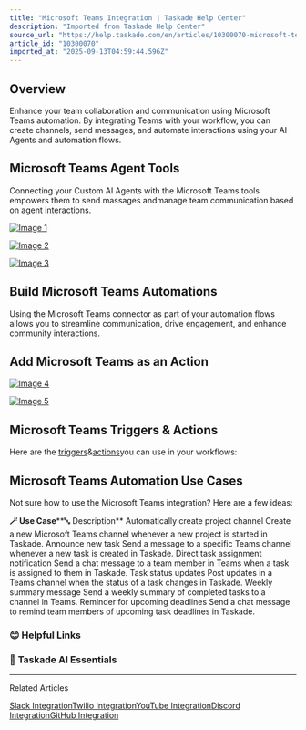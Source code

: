 ```yaml
---
title: "Microsoft Teams Integration | Taskade Help Center"
description: "Imported from Taskade Help Center"
source_url: "https://help.taskade.com/en/articles/10300070-microsoft-teams-integration"
article_id: "10300070"
imported_at: "2025-09-13T04:59:44.596Z"
---
```


**Overview**
------------

Enhance your team collaboration and communication using Microsoft Teams automation. By integrating Teams with your workflow, you can create channels, send messages, and automate interactions using your AI Agents and automation flows.

**Microsoft Teams Agent Tools**
-------------------------------

Connecting your Custom AI Agents with the Microsoft Teams tools empowers them to send massages andmanage team communication based on agent interactions.

[![Image 1](../../.gitbook/assets/imported/microsoft-teams-integration-1.jpg)](https://downloads.intercomcdn.com/i/o/plyqw4hf/1302527347/65eb6e9fc58e9546b38805142f52/agent-tools-1.jpg?expires=1757741400&signature=fc306c0d00730c39b0b0c3fb91a062e1dc5b98fb36ecfb6f422d1d96e71ab783&req=dSMnFMx8moJbXvMW1HO4zQvFNd9KVYY9%2FlSfBPos0McoUU6bungMklbxbKbt%0AYyn%2BsvbhP8UHYzpNhLM%3D%0A)

[![Image 2](../../.gitbook/assets/imported/microsoft-teams-integration-2.jpg)](https://downloads.intercomcdn.com/i/o/plyqw4hf/1302527348/c7e5d87060f549da9f61261dab0a/edit-agent.jpg?expires=1757741400&signature=b58a83c13d55114be16737b233519e31d1adc8d0aa4016a168e00bf54a55b572&req=dSMnFMx8moJbUfMW1HO4zWN39gLXC50FpJJnLbQi1GCeccq81E5szoQqWyME%0Ase9nuR8Kc4eLf4D8IcE%3D%0A)

[![Image 3](../../.gitbook/assets/imported/microsoft-teams-integration-3.jpg)](https://downloads.intercomcdn.com/i/o/plyqw4hf/1303377101/f95deadc070e85ea4c9186fa8039/microsoft-teams-agent-tool.jpg?expires=1757741400&signature=30c9913ea30671ce58dd367313ddc85b4ac219b050833e112b32b67722d6a0fa&req=dSMnFcp5moBfWPMW1HO4zSh3sid%2Fwfxx3dXgPa6znOvLdXowx8AfIrjg0sp1%0Ay2PVVovBj7qU6ojw4Sc%3D%0A)

**Build Microsoft Teams Automations**
-------------------------------------

Using the Microsoft Teams connector as part of your automation flows allows you to streamline communication, drive engagement, and enhance community interactions.

**Add Microsoft Teams as an Action**
------------------------------------

[![Image 4](../../.gitbook/assets/imported/microsoft-teams-integration-4.jpg)](https://downloads.intercomcdn.com/i/o/plyqw4hf/1302527349/04be247d93e418cbaa286647a95e/build-hubspot-automation-1.jpg?expires=1757741400&signature=ab78bfe837e352383c96091a35ea7916abc7695759457eb095576d8577d080d3&req=dSMnFMx8moJbUPMW1HO4zUOv1PzH13ftGI0LaG1enKGwgi%2B6SwjBoCdElSRD%0ABE4uDA5lHwqx9pBFO1o%3D%0A)

[![Image 5](../../.gitbook/assets/imported/microsoft-teams-integration-5.jpg)](https://downloads.intercomcdn.com/i/o/plyqw4hf/1303374613/d543e268e2eaec11c0e997a7800f/microsoft-teams-automation.jpg?expires=1757741400&signature=d227a8ee627d3f2f6367c37856962b89fb64548dae3e7d29d7acf91c4c2b89ac&req=dSMnFcp5mYdeWvMW1HO4za7ZzeL55Q6qp30UBWXL11OfeAUoFD%2B6B8e%2BEOhO%0AT8ClwQhgKCLmFvJcrkw%3D%0A)

**Microsoft Teams Triggers & Actions**
--------------------------------------

Here are the [triggers](https://intercom.help/taskade/en/articles/8958469)&[actions](https://intercom.help/taskade/en/articles/8958467)you can use in your workflows:

**Microsoft Teams Automation Use Cases**
----------------------------------------

Not sure how to use the Microsoft Teams integration? Here are a few ideas:

**🪄 Use Case****🔤 Description**
Automatically create project channel Create a new Microsoft Teams channel whenever a new project is started in Taskade.
Announce new task Send a message to a specific Teams channel whenever a new task is created in Taskade.
Direct task assignment notification Send a chat message to a team member in Teams when a task is assigned to them in Taskade.
Task status updates Post updates in a Teams channel when the status of a task changes in Taskade.
Weekly summary message Send a weekly summary of completed tasks to a channel in Teams.
Reminder for upcoming deadlines Send a chat message to remind team members of upcoming task deadlines in Taskade.
### **😊 Helpful Links**
### 🤖 **Taskade AI Essentials**

* * *

Related Articles

[Slack Integration](https://help.taskade.com/en/articles/8958478-slack-integration)[Twilio Integration](https://help.taskade.com/en/articles/8958480-twilio-integration)[YouTube Integration](https://help.taskade.com/en/articles/9787345-youtube-integration)[Discord Integration](https://help.taskade.com/en/articles/10300035-discord-integration)[GitHub Integration](https://help.taskade.com/en/articles/10393224-github-integration)